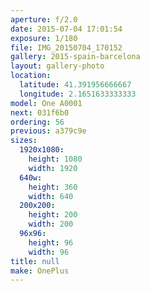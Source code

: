 ```yaml
---
aperture: f/2.0
date: 2015-07-04 17:01:54
exposure: 1/180
file: IMG_20150704_170152
gallery: 2015-spain-barcelona
layout: gallery-photo
location:
  latitude: 41.391956666667
  longitude: 2.1651633333333
model: One A0001
next: 031f6b0
ordering: 56
previous: a379c9e
sizes:
  1920x1080:
    height: 1080
    width: 1920
  640w:
    height: 360
    width: 640
  200x200:
    height: 200
    width: 200
  96x96:
    height: 96
    width: 96
title: null
make: OnePlus
---
```

